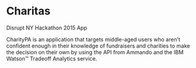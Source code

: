 # Charitas
Disrupt NY Hackathon 2015 App

CharityPA is an application that targets middle-aged users who aren't confident enough in their knowledge of fundraisers and charities to make the decision on their own by using the API from Ammando and the IBM Watson™ Tradeoff Analytics service.
